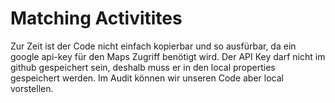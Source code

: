 # Matching Activitites

Zur Zeit ist der Code nicht einfach kopierbar und so ausfürbar, da ein google api-key für den Maps Zugriff benötigt wird. Der API Key darf nicht im github gespeichert sein, deshalb muss er in den local properties gespeichert werden. Im Audit können wir unseren Code aber local vorstellen. 
